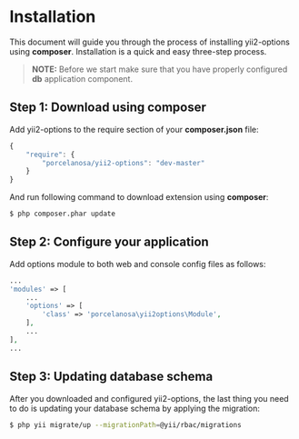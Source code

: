 Installation
============

This document will guide you through the process of installing yii2-options using **composer**. Installation is a quick and
easy three-step process.

> **NOTE:** Before we start make sure that you have properly configured **db** application component.


Step 1: Download using composer
-------------------------------

Add yii2-options to the require section of your **composer.json** file:

```js
{
    "require": {
        "porcelanosa/yii2-options": "dev-master"
    }
}
```

And run following command to download extension using **composer**:

```bash
$ php composer.phar update
```

Step 2: Configure your application
----------------------------------

Add options module to both web and console config files as follows:

```php
...
'modules' => [
    ...
    'options' => [
        'class' => 'porcelanosa\yii2options\Module',
    ],
    ...
],
...
```


Step 3: Updating database schema
--------------------------------

After you downloaded and configured yii2-options, the last thing you need to do is updating your database schema by applying
the migration:

```bash
$ php yii migrate/up --migrationPath=@yii/rbac/migrations
```
